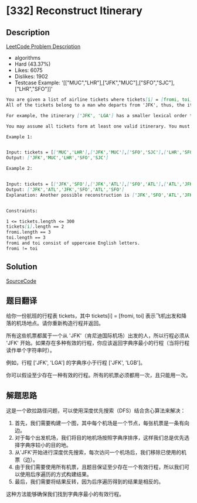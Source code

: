 # [332] Reconstruct Itinerary

## Description

[LeetCode Problem Description](https://leetcode.com/problems/reconstruct-itinerary/description/)

* algorithms
* Hard (43.37%)
* Likes:    6075
* Dislikes: 1902
* Testcase Example:  '[["MUC","LHR"],["JFK","MUC"],["SFO","SJC"],["LHR","SFO"]]'

```md
You are given a list of airline tickets where tickets[i] = [fromi, toi] represent the departure and the arrival airports of one flight. Reconstruct the itinerary in order and return it.
All of the tickets belong to a man who departs from 'JFK', thus, the itinerary must begin with 'JFK'. If there are multiple valid itineraries, you should return the itinerary that has the smallest lexical order when read as a single string.

For example, the itinerary ['JFK', 'LGA'] has a smaller lexical order than ['JFK', 'LGB'].

You may assume all tickets form at least one valid itinerary. You must use all the tickets once and only once.

Example 1:


Input: tickets = [['MUC','LHR'],['JFK','MUC'],['SFO','SJC'],['LHR','SFO']]
Output: ['JFK','MUC','LHR','SFO','SJC']

Example 2:


Input: tickets = [['JFK','SFO'],['JFK','ATL'],['SFO','ATL'],['ATL','JFK'],['ATL','SFO']]
Output: ['JFK','ATL','JFK','SFO','ATL','SFO']
Explanation: Another possible reconstruction is ['JFK','SFO','ATL','JFK','ATL','SFO'] but it is larger in lexical order.


Constraints:

1 <= tickets.length <= 300
tickets[i].length == 2
fromi.length == 3
toi.length == 3
fromi and toi consist of uppercase English letters.
fromi != toi


```

## Solution

[SourceCode](./solution.js)

## 题目翻译

给你一份航班的行程表 tickets，其中 tickets[i] = [fromi, toi] 表示飞机出发和降落的机场地点。请你重新构造行程并返回。

所有这些机票都属于一个从 'JFK'（肯尼迪国际机场）出发的人，所以行程必须从 'JFK' 开始。如果存在多种有效的行程，你应该返回字典序最小的行程（当将行程读作单个字符串时）。

例如，行程 ['JFK', 'LGA'] 的字典序小于行程 ['JFK', 'LGB']。

你可以假设至少存在一种有效的行程。所有的机票必须都用一次，且只能用一次。

## 解题思路

这是一个欧拉路径问题，可以使用深度优先搜索（DFS）结合贪心算法来解决：

1. 首先，我们需要构建一个图，其中每个机场是一个节点，每张机票是一条有向边。
2. 对于每个出发机场，我们将目的地机场按照字典序排序，这样我们总是优先选择字典序较小的目的地。
3. 从'JFK'开始进行深度优先搜索，每次访问一个机场后，我们移除已使用的机票（边）。
4. 由于我们需要使用所有机票，且题目保证至少存在一个有效行程，所以我们可以使用后序遍历的方式构建结果。
5. 最后，我们需要将结果反转，因为后序遍历得到的结果是相反的。

这种方法能够确保我们找到字典序最小的有效行程。
